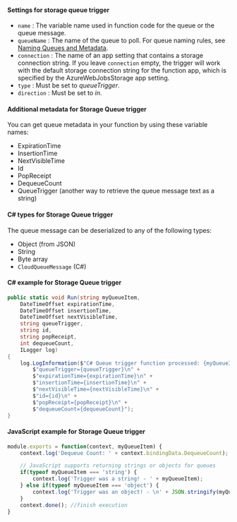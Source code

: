 #### Settings for storage queue trigger

- `name` : The variable name used in function code for the queue or the queue message. 
- `queueName` : The name of the queue to poll. For queue naming rules, see [Naming Queues and Metadata](https://msdn.microsoft.com/library/dd179349.aspx).
- `connection` : The name of an app setting that contains a storage connection string. If you leave `connection` empty, the trigger will work with the default storage connection string for the function app, which is specified by the AzureWebJobsStorage app setting.
- `type` : Must be set to *queueTrigger*.
- `direction` : Must be set to *in*. 


#### Additional metadata for Storage Queue trigger

You can get queue metadata in your function by using these variable names:

* ExpirationTime
* InsertionTime
* NextVisibleTime
* Id
* PopReceipt
* DequeueCount
* QueueTrigger (another way to retrieve the queue message text as a string)

#### C# types for Storage Queue trigger

The queue message can be deserialized to any of the following types:

* Object (from JSON)
* String
* Byte array 
* `CloudQueueMessage` (C#) 

#### C# example for Storage Queue trigger

```csharp
public static void Run(string myQueueItem, 
    DateTimeOffset expirationTime, 
    DateTimeOffset insertionTime, 
    DateTimeOffset nextVisibleTime,
    string queueTrigger,
    string id,
    string popReceipt,
    int dequeueCount,
    ILogger log)
{
    log.LogInformation($"C# Queue trigger function processed: {myQueueItem}\n" +
        $"queueTrigger={queueTrigger}\n" +
        $"expirationTime={expirationTime}\n" +
        $"insertionTime={insertionTime}\n" +
        $"nextVisibleTime={nextVisibleTime}\n" +
        $"id={id}\n" +
        $"popReceipt={popReceipt}\n" + 
        $"dequeueCount={dequeueCount}");
}
```

#### JavaScript example for Storage Queue trigger

```JavaScript
module.exports = function(context, myQueueItem) {
    context.log('Dequeue Count: ' + context.bindingData.DequeueCount);

    // JavaScript supports returning strings or objects for queues
    if(typeof myQueueItem === 'string') {
        context.log('Trigger was a string! - ' + myQueueItem);
    } else if(typeof myQueueItem === 'object') {
        context.log('Trigger was an object! - \n' + JSON.stringify(myQueueItem, null, ' '));
    }
    context.done(); //finish execution
}
```